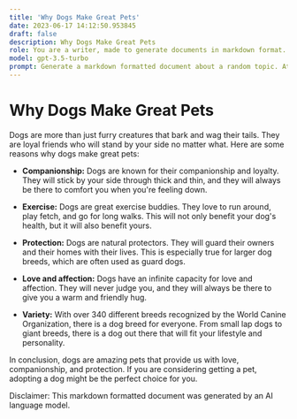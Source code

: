 ```yaml
---
title: 'Why Dogs Make Great Pets'
date: 2023-06-17 14:12:50.953845
draft: false
description: Why Dogs Make Great Pets
role: You are a writer, made to generate documents in markdown format. It is very important that all of the documents you generate are in valid markdown format.
model: gpt-3.5-turbo
prompt: Generate a markdown formatted document about a random topic. At the bottom, include a disclaimer explaining that the document was generated by you. The first line of the document should be the title. Make sure that the entire document is in proper markdown format, using a mix of various tags to make the document visually appealing.
---
```


# Why Dogs Make Great Pets

Dogs are more than just furry creatures that bark and wag their tails. They are loyal friends who will stand by your side no matter what. Here are some reasons why dogs make great pets:

- **Companionship:** Dogs are known for their companionship and loyalty. They will stick by your side through thick and thin, and they will always be there to comfort you when you're feeling down.

- **Exercise:** Dogs are great exercise buddies. They love to run around, play fetch, and go for long walks. This will not only benefit your dog's health, but it will also benefit yours.

- **Protection:** Dogs are natural protectors. They will guard their owners and their homes with their lives. This is especially true for larger dog breeds, which are often used as guard dogs.

- **Love and affection:** Dogs have an infinite capacity for love and affection. They will never judge you, and they will always be there to give you a warm and friendly hug.

- **Variety:** With over 340 different breeds recognized by the World Canine Organization, there is a dog breed for everyone. From small lap dogs to giant breeds, there is a dog out there that will fit your lifestyle and personality.

In conclusion, dogs are amazing pets that provide us with love, companionship, and protection. If you are considering getting a pet, adopting a dog might be the perfect choice for you.

Disclaimer: This markdown formatted document was generated by an AI language model.